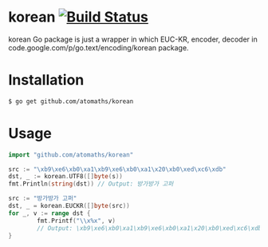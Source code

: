 korean [![Build Status](https://travis-ci.org/atomaths/korean.png)](https://travis-ci.org/atomaths/korean)
======
korean Go package is just a wrapper in which EUC-KR, encoder, decoder in code.google.com/p/go.text/encoding/korean package.

Installation
============

```bash
$ go get github.com/atomaths/korean
```

Usage
=====

```Go
import "github.com/atomaths/korean"
```

```Go
src := "\xb9\xe6\xb0\xa1\xb9\xe6\xb0\xa1\x20\xb0\xed\xc6\xdb"
dst, _ := korean.UTF8([]byte(s))
fmt.Println(string(dst)) // Output: 방가방가 고퍼
```

```Go
src := "방가방가 고퍼"
dst, _ = korean.EUCKR([]byte(src))
for _, v := range dst {
        fmt.Printf("\\x%x", v)
        // Output: \xb9\xe6\xb0\xa1\xb9\xe6\xb0\xa1\x20\xb0\xed\xc6\xdb
}
```
